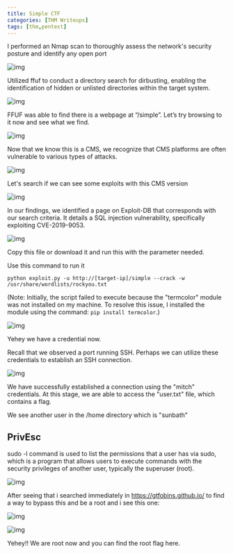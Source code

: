 ```yaml
---
title: Simple CTF
categories: [THM Writeups]
tags: [thm,pentest]
---
```



I performed an Nmap scan to thoroughly assess the network's security posture and identify any open port

![img](https://i.imgur.com/GqAQFMV.png)

 Utilized ffuf to conduct a directory search for dirbusting, enabling the identification of hidden or unlisted directories within the target system.

![img](https://i.imgur.com/SOLrefE.png)


FFUF was able to find there is a webpage at “/simple”. Let’s try browsing to it now and see what we find.

![img](https://i.imgur.com/KKdMVOj.png)

Now that we know this is a CMS, we recognize that CMS platforms are often vulnerable to various types of attacks.

![img](https://i.imgur.com/Ry9P8vm.png)

Let's search if we can see some exploits with this CMS version


![img](https://i.imgur.com/cq13OAj.png[/img])

In our findings, we identified a page on Exploit-DB that corresponds with our search criteria. It details a SQL injection vulnerability, specifically exploiting CVE-2019-9053.

![img](https://i.imgur.com/VABXJsz.png)

Copy this file or download it and run this with the parameter needed.

Use this command to run it

```
python exploit.py -u http://[target-ip]/simple --crack -w /usr/share/wordlists/rockyou.txt
```

(Note: Initially, the script failed to execute because the "termcolor" module was not installed on my machine. To resolve this issue, I installed the module using the command: `pip install termcolor`.)

![img](https://i.imgur.com/3Rb0Knk.png)

Yehey we have a credential now. 

Recall that we observed a port running SSH. Perhaps we can utilize these credentials to establish an SSH connection.

![img](https://i.imgur.com/MrkPmz8.png)

We have successfully established a connection using the "mitch" credentials. At this stage, we are able to access the "user.txt" file, which contains a flag.


We see another user in the /home directory which is "sunbath"


## PrivEsc

sudo -l command is used to list the permissions that a user has via sudo, which is a program that allows users to execute commands with the security privileges of another user, typically the superuser (root).

![img](https://i.imgur.com/q829qwP.png)


After seeing that i searched immediately in https://gtfobins.github.io/ to find a way to bypass this and be a root and i see this one: 

![img](https://i.imgur.com/5oMeii7.png)


![img](https://i.imgur.com/IrMZ4hH.png)

Yehey!! We are root now and you can find the root flag here.
